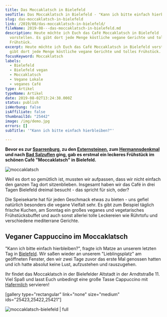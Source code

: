 ```yaml
---
title: Das Moccaklatsch in Bielefeld
seoTitle: Das Moccaklatsch in Bielefeld - "Kann ich bitte einfach hierbleiben?"
slug: das-moccaklatsch-in-bielefeld
link: /2019/08/das-moccaklatsch-in-bielefeld/
fileName: 2019-08---das-moccaklatsch-in-bielefeld.md
description: Heute möchte ich Euch das Café Moccaklatsch in Bielefeld
  vorstellen. Es gibt dort jede Menge köstliche vegane Gerichte und tolles
  Frühstück.
excerpt: Heute möchte ich Euch das Café Moccaklatsch in Bielefeld vorstellen. Es
  gibt dort jede Menge köstliche vegane Gerichte und tolles Frühstück.
focusKeyword: Moccaklatsch
labels:
  - Bielefeld
  - Bielefeld vegan
  - Moccaklatsch
  - Vegane Lokale
  - veganes Café
type: Artikel
typeName: Artikel
date: 2019-08-02T13:24:38.000Z
status: publish
isWerbung: false
isAffiliate: false
thumbnailId: "25442"
image: /img/demo.jpg
errors: []
subTitle: '"Kann ich bitte einfach hierbleiben?"'
  
---
```


**Bevor es zur [Sparrenburg](/2019/07/sparrenburg-bielefeld/), zu den
[Externsteinen](/2019/08/die-externsteine/), zum
[Hermannsdenkmal](/2019/08/wandern-rund-um-das-hermannsdenkmal/) und nach
[Bad Salzuflen](/2019/09/bad-salzuflen/) ging, gab es erstmal ein leckeres
Frühstück im schönen Café "Moccaklatsch" in Bielefeld.**

![moccaklatsch](http://cardamonchai.com/wp-content/uploads/2019/07/2019-04-21-externsteine-teutoburger-wald-21-400x533.jpg)

Weil es dort so gemütlich ist, mussten wir aufpassen, dass wir nicht einfach den
ganzen Tag dort sitzenblieben. Insgesamt haben wir das Café in drei Tagen
Bielefeld dreimal besucht - das spricht für sich, oder?

Die Speisekarte hat für jeden Geschmack etwas zu bieten - uns gefiel natürlich
besonders die vegane Vielfalt sehr. Es gibt zum Beispiel täglich frische Kuchen,
am Sonntag ein großes veganes und vegetarisches Frühstücksbuffet und auch sonst
allerlei tolle Leckereien wie Rührtofu und verschiedene mediterrane Gerichte.

## Veganer Cappuccino im Moccaklatsch

"Kann ich bitte einfach hierbleiben?", fragte ich Matze an unserem letzten Tag
in [Bielefeld](/2019/07/bielefeld/). Wir saßen wieder an unserem
"Lieblingsplatz" am geöffneten Fenster, den wir zwei Tage zuvor das erste Mal
genossen hatten und ich hatte absolut keine Lust, aufzustehen und rauszugehen.

Ihr findet das Moccaklatsch in der Bielefelder Altstadt in der Arndtstraße 11.
Viel Spaß und lasst Euch unbedingt eine große Tasse Cappuccino mit
[Hafermilch](/2014/09/pflanzenmilch-wieso-denn-blos/) servieren!

[gallery type="rectangular" link="none" size="medium" ids="25423,25422,25421"]

![moccaklatsch-bielefeld | full](http://cardamonchai.com/wp-content/uploads/2019/08/moccaklatsch-bielefeld.png)

  